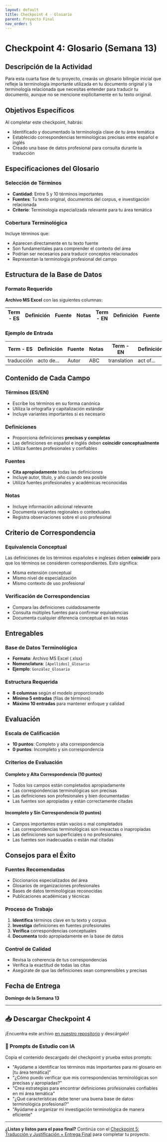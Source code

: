 ```yaml
---
layout: default
title: Checkpoint 4 - Glosario
parent: Proyecto Final
nav_order: 5
---
```


# Checkpoint 4: Glosario (Semana 13)

## Descripción de la Actividad

Para esta cuarta fase de tu proyecto, crearás un glosario bilingüe inicial que refleje la terminología importante utilizada en tu documento original y la terminología relacionada que necesitas entender para traducir tu documento, aunque no se mencione explícitamente en tu texto original.

## Objetivos Específicos

Al completar este checkpoint, habrás:
- Identificado y documentado la terminología clave de tu área temática
- Establecido correspondencias terminológicas precisas entre español e inglés
- Creado una base de datos profesional para consulta durante la traducción

## Especificaciones del Glosario

### Selección de Términos
- **Cantidad**: Entre 5 y 10 términos importantes
- **Fuentes**: Tu texto original, documentos del corpus, e investigación relacionada
- **Criterio**: Terminología especializada relevante para tu área temática

### Cobertura Terminológica
Incluye términos que:
- Aparecen directamente en tu texto fuente
- Son fundamentales para comprender el contexto del área
- Podrían ser necesarios para traducir conceptos relacionados
- Representan la terminología profesional del campo

## Estructura de la Base de Datos

### Formato Requerido
**Archivo MS Excel** con las siguientes columnas:

| Term - ES | Definición | Fuente | Notas | Term - EN | Definición | Fuente | Notas |
|-----------|------------|---------|--------|-----------|------------|---------|--------|

### Ejemplo de Entrada

| Term - ES | Definición | Fuente | Notas | Term - EN | Definición | Fuente | Notas |
|-----------|------------|---------|--------|-----------|------------|---------|--------|
| traducción | acto de... | Autor | ABC | translation | act of... | Author | XYZ |

## Contenido de Cada Campo

### Términos (ES/EN)
- Escribe los términos en su forma canónica
- Utiliza la ortografía y capitalización estándar
- Incluye variantes importantes si es necesario

### Definiciones
- Proporciona definiciones **precisas y completas**
- Las definiciones en español e inglés deben **coincidir conceptualmente**
- Utiliza fuentes profesionales y confiables

### Fuentes
- **Cita apropiadamente** todas las definiciones
- Incluye autor, título, y año cuando sea posible
- Utiliza fuentes profesionales y académicas reconocidas

### Notas
- Incluye información adicional relevante
- Documenta variantes regionales o contextuales
- Registra observaciones sobre el uso profesional

## Criterio de Correspondencia

### Equivalencia Conceptual
Las definiciones de los términos españoles e ingleses deben **coincidir** para que los términos se consideren correspondientes. Esto significa:
- Misma extensión conceptual
- Mismo nivel de especialización
- Mismo contexto de uso profesional

### Verificación de Correspondencias
- Compara las definiciones cuidadosamente
- Consulta múltiples fuentes para confirmar equivalencias
- Documenta cualquier diferencia conceptual en las notas

## Entregables

### Base de Datos Terminológica
- **Formato**: Archivo MS Excel (.xlsx)
- **Nomenclatura**: `[Apellidos]_Glosario`
- **Ejemplo**: `González_Glosario`

### Estructura Requerida
- **8 columnas** según el modelo proporcionado
- **Mínimo 5 entradas** (filas de términos)
- **Máximo 10 entradas** para mantener enfoque y calidad

## Evaluación

### Escala de Calificación
- **10 puntos**: Completo y alta correspondencia
- **0 puntos**: Incompleto y sin correspondencia

### Criterios de Evaluación

#### Completo y Alta Correspondencia (10 puntos)
- Todos los campos están completados apropiadamente
- Las correspondencias terminológicas son precisas
- Las definiciones son profesionales y bien documentadas
- Las fuentes son apropiadas y están correctamente citadas

#### Incompleto y Sin Correspondencia (0 puntos)
- Campos importantes están vacíos o mal completados
- Las correspondencias terminológicas son inexactas o inapropiadas
- Las definiciones son superficiales o no profesionales
- Las fuentes son inadecuadas o están mal citadas

## Consejos para el Éxito

### Fuentes Recomendadas
- Diccionarios especializados del área
- Glosarios de organizaciones profesionales
- Bases de datos terminológicas reconocidas
- Publicaciones académicas y técnicas

### Proceso de Trabajo
1. **Identifica** términos clave en tu texto y corpus
2. **Investiga** definiciones en fuentes profesionales
3. **Verifica** correspondencias conceptuales
4. **Documenta** todo apropiadamente en la base de datos

### Control de Calidad
- Revisa la coherencia de tus correspondencias
- Verifica la exactitud de todas las citas
- Asegúrate de que las definiciones sean comprensibles y precisas

## Fecha de Entrega

**Domingo de la Semana 13**

---

## 📥 Descargar Checkpoint 4
¡Encuentra este archivo [en nuestro repositorio](https://github.com/alainamb/uic_tr18-trad-inversa-es-en/blob/main/proyecto-final/proyecto-final-checkpoint4.md) y descárgalo!

### 🤖 Prompts de Estudio con IA
Copia el contenido descargado del checkpoint y prueba estos prompts:
- "Ayúdame a identificar los términos más importantes para mi glosario en [tu área temática]"
- "¿Cómo puedo verificar que mis correspondencias terminológicas son precisas y apropiadas?"
- "Crea estrategias para encontrar definiciones profesionales confiables en mi área temática"
- "¿Qué características debe tener una buena base de datos terminológica profesional?"
- "Ayúdame a organizar mi investigación terminológica de manera eficiente"

---

**¿Listas y listos para el paso final?** Continúa con el [Checkpoint 5: Traducción y Justificación + Entrega Final](proyecto-final-checkpoint5.md) para completar tu proyecto.
